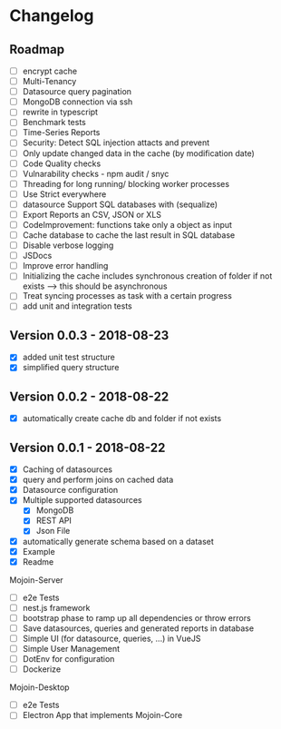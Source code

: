 # Changelog

## Roadmap

- [ ] encrypt cache
- [ ] Multi-Tenancy
- [ ] Datasource query pagination
- [ ] MongoDB connection via ssh
- [ ] rewrite in typescript
- [ ] Benchmark tests
- [ ] Time-Series Reports
- [ ] Security: Detect SQL injection attacts and prevent
- [ ] Only update changed data in the cache (by modification date)
- [ ] Code Quality checks
- [ ] Vulnarability checks - npm audit / snyc
- [ ] Threading for long running/ blocking worker processes
- [ ] Use Strict everywhere
- [ ] datasource Support SQL databases with (sequalize)
- [ ] Export Reports an CSV, JSON or XLS
- [ ] CodeImprovement: functions take only a object as input
- [ ] Cache database to cache the last result in SQL database
- [ ] Disable verbose logging
- [ ] JSDocs
- [ ] Improve error handling
- [ ] Initializing the cache includes synchronous creation of folder if not exists --> this should be asynchronous
- [ ] Treat syncing processes as task with a certain progress
- [ ] add unit and integration tests

## Version 0.0.3 - 2018-08-23

- [x] added unit test structure
- [x] simplified query structure

## Version 0.0.2 - 2018-08-22

- [x] automatically create cache db and folder if not exists

## Version 0.0.1 - 2018-08-22

- [x] Caching of datasources
- [x] query and perform joins on cached data
- [x] Datasource configuration
- [x] Multiple supported datasources
  - [x] MongoDB
  - [x] REST API
  - [x] Json File
- [x] automatically generate schema based on a dataset
- [x] Example
- [x] Readme

Mojoin-Server

- [ ] e2e Tests
- [ ] nest.js framework
- [ ] bootstrap phase to ramp up all dependencies or throw errors
- [ ] Save datasources, queries and generated reports in database
- [ ] Simple UI (for datasource, queries, ...) in VueJS
- [ ] Simple User Management
- [ ] DotEnv for configuration
- [ ] Dockerize

Mojoin-Desktop

- [ ] e2e Tests
- [ ] Electron App that implements Mojoin-Core
